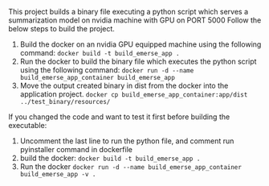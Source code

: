 This project builds a binary file executing a python script which serves a summarization model on nvidia machine with GPU on PORT 5000
Follow the below steps to build the project.

1. Build the docker on an nvidia GPU equipped machine using the following command:
   `docker build -t build_emerse_app .`
2. Run the docker to build the binary file which executes the python script using the following command:
   `docker run -d --name build_emerse_app_container build_emerse_app`
3. Move the output created binary in dist from the docker into the application project.
   `docker cp build_emerse_app_container:app/dist ../test_binary/resources/`

If you changed the code and want to test it first before building the executable:

1. Uncomment the last line to run the python file, and comment run pyinstaller command in dockerfile
2. build the docker:
   `docker build -t build_emerse_app .`
3. Run the docker
   `docker run -d --name build_emerse_app_container build_emerse_app -v .`

